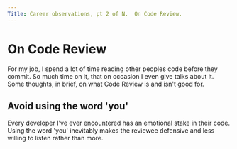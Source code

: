 ```yaml
---
Title: Career observations, pt 2 of N.  On Code Review.
---
```


# On Code Review

For my job, I spend a lot of time reading other peoples code before they commit. So much time on it, that on occasion I even give talks about it. Some thoughts, in brief, on what Code Review is and isn't good for.

## Avoid using the word 'you'

Every developer I've ever encountered has an emotional stake in their code.  Using the word 'you' inevitably makes the reviewee defensive and less willing to listen rather than more. 
